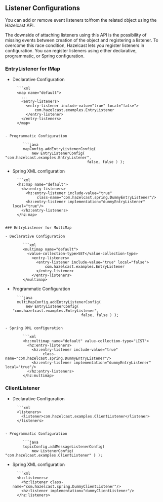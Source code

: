 

## Listener Configurations

You can add or remove event listeners to/from the related object using the Hazelcast API.

The downside of attaching listeners using this API is the possibility of missing events between creation of the object and registering a listener. To overcome this race condition, Hazelcast lets you register listeners in configuration. You can register listeners using either declarative, programmatic, or Spring configuration.



### EntryListener for IMap

- Declarative Configuration

		```xml
		<map name="default">
		  ...
		  <entry-listeners>
		    <entry-listener include-value="true" local="false">
		        com.hazelcast.examples.EntryListener
		    </entry-listener>
		  </entry-listeners>
		</map>
```

- Programmatic Configuration

		```java
		mapConfig.addEntryListenerConfig(
		    new EntryListenerConfig( "com.hazelcast.examples.EntryListener", 
		                             false, false ) );
```

- Spring XML configuration

		```xml
		<hz:map name="default">
		  <hz:entry-listeners>
		    <hz:entry-listener include-value="true"
		         class-name="com.hazelcast.spring.DummyEntryListener"/>
		    <hz:entry-listener implementation="dummyEntryListener" local="true"/>
		  </hz:entry-listeners>
		</hz:map>
```

### EntryListener for MultiMap

- Declarative Configuration

		```xml
		<multimap name="default">
		  <value-collection-type>SET</value-collection-type>
    	    <entry-listeners>
              <entry-listener include-value="true" local="false">
                  com.hazelcast.examples.EntryListener
              </entry-listener>
		    </entry-listeners>
		</multimap>
```
- Programmatic Configuration

		```java
		multiMapConfig.addEntryListenerConfig(
		    new EntryListenerConfig( "com.hazelcast.examples.EntryListener",
		                             false, false ) );
```

- Spring XML configuration

		```xml
		<hz:multimap name="default" value-collection-type="LIST">
		  <hz:entry-listeners>
		    <hz:entry-listener include-value="true"
		         class-name="com.hazelcast.spring.DummyEntryListener"/>
		    <hz:entry-listener implementation="dummyEntryListener" local="true"/>
		  </hz:entry-listeners>
		</hz:multimap>
```



### ClientListener

- Declarative Configuration

		```xml
		<listeners>
		  <listener>com.hazelcast.examples.ClientListener</listener>
		</listeners>
```

- Programmatic Configuration

		```java
		topicConfig.addMessageListenerConfig(
		    new ListenerConfig( "com.hazelcast.examples.ClientListener" ) );
```

- Spring XML configuration

		```xml
		<hz:listeners>
		  <hz:listener class-name="com.hazelcast.spring.DummyClientListener"/>
		  <hz:listener implementation="dummyClientListener"/>
		</hz:listeners>
```
